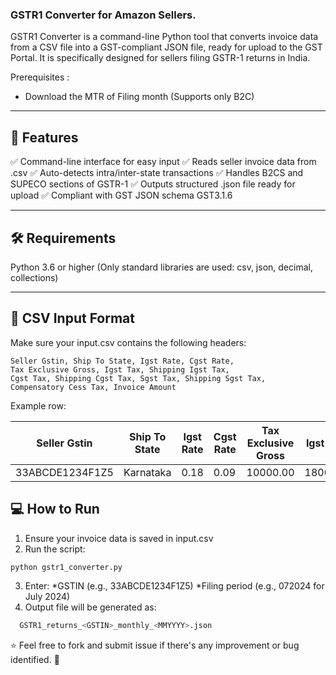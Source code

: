 ### GSTR1 Converter for Amazon Sellers. 

GSTR1 Converter is a command-line Python tool that converts invoice data from a CSV file into a GST-compliant JSON file, ready for upload to the GST Portal. It is specifically designed for sellers filing GSTR-1 returns in India.

Prerequisites : 
* Download the MTR of Filing month (Supports only B2C)
---------------------------

🚀 Features
----
✅ Command-line interface for easy input
✅ Reads seller invoice data from .csv
✅ Auto-detects intra/inter-state transactions
✅ Handles B2CS and SUPECO sections of GSTR-1
✅ Outputs structured .json file ready for upload
✅ Compliant with GST JSON schema GST3.1.6

-----------------

🛠 Requirements
----
Python 3.6 or higher
(Only standard libraries are used: csv, json, decimal, collections)

----------

## 📁 CSV Input Format

Make sure your input.csv contains the following headers:

  ```text
  Seller Gstin, Ship To State, Igst Rate, Cgst Rate,
  Tax Exclusive Gross, Igst Tax, Shipping Igst Tax,
  Cgst Tax, Shipping Cgst Tax, Sgst Tax, Shipping Sgst Tax,
  Compensatory Cess Tax, Invoice Amount
```
Example row:

| Seller Gstin     | Ship To State | Igst Rate | Cgst Rate | Tax Exclusive Gross | Igst Tax | Invoice Amount |
|------------------|---------------|-----------|-----------|---------------------|----------|----------------|
| 33ABCDE1234F1Z5  | Karnataka     | 0.18      | 0.09      | 10000.00            | 1800.00  | 11800.00       |

## 💻 How to Run
1. Ensure your invoice data is saved in input.csv
2. Run the script:
```bash
python gstr1_converter.py
```
3. Enter:
    *GSTIN (e.g., 33ABCDE1234F1Z5)
    *Filing period (e.g., 072024 for July 2024)
4. Output file will be generated as:
```bash
  GSTR1_returns_<GSTIN>_monthly_<MMYYYY>.json
```

⭐ Feel free to fork and submit issue if there's any improvement or bug identified.  🙌
